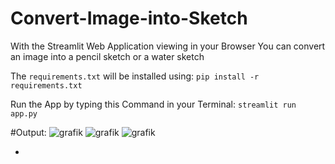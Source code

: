# Convert-Image-into-Sketch
With the Streamlit Web Application viewing in your Browser
You can convert an image into a pencil sketch or a water sketch

The ```requirements.txt``` will be installed using:
`pip install -r requirements.txt`

Run the App by typing this Command in your Terminal: 
```streamlit run app.py```

#Output:
![grafik](https://github.com/maalja/Convert-Image-into-Sketch/assets/153437966/6a409309-2d8d-44a5-9a70-512739d02eff)
![grafik](https://github.com/maalja/Convert-Image-into-Sketch/assets/153437966/49e2ee73-b736-436e-a1b4-1f251bb80332)
![grafik](https://github.com/maalja/Convert-Image-into-Sketch/assets/153437966/9563aaf8-7225-4f71-b5e5-0b3297c7725d)

+
